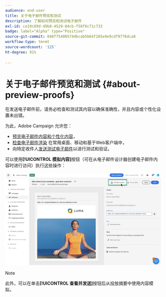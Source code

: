 ```yaml
---
audience: end-user
title: 关于电子邮件预览和测试
description: 了解如何预览和测试电子邮件
exl-id: ce10c89d-d9b8-4529-84cb-f58f8c71c733
badge: label="Alpha" type="Positive"
source-git-commit: 048f754005744bcab5b64f265e9e9cdf9776dca8
workflow-type: tm+mt
source-wordcount: '125'
ht-degree: 91%

---
```


# 关于电子邮件预览和测试 {#about-preview-proofs}

在发送电子邮件前，请务必检查和测试其内容以确保准确性，并且内容或个性化设置未出错。

为此，Adobe Campaign 允许您：

* [预览电子邮件内容和个性化内容](preview-content.md)，
* [检查电子邮件渲染](#rendering) 在常用桌面、移动和基于Web客户端中，
* 向特定收件人[发送测试电子邮件](proofs.md)以进行测试和验证。

可以使用&#x200B;**[!UICONTROL 模拟内容]**&#x200B;按钮（可在从电子邮件设计器创建电子邮件内容时进行访问）执行这些操作：

![](assets/simulate.png)

>[!NOTE]
>
>此外，可以在单击&#x200B;**[!UICONTROL 查看并发送]**&#x200B;按钮后从投放摘要中使用内容模拟。
